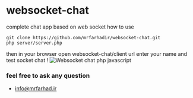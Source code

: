 # websocket-chat
complete chat app based on web socket
how to use 
```
git clone https://github.com/mrfarhadir/websocket-chat.git
php server/server.php
```
then in your browser open websocket-chat/client url enter your name and test socket chat !
![Websocket chat php javascript](https://itpro.ir/resources/images/1cb1abc2c514467291f34e0fea0f04e2)
### feel free to ask any question ###
- info@mrfarhad.ir
